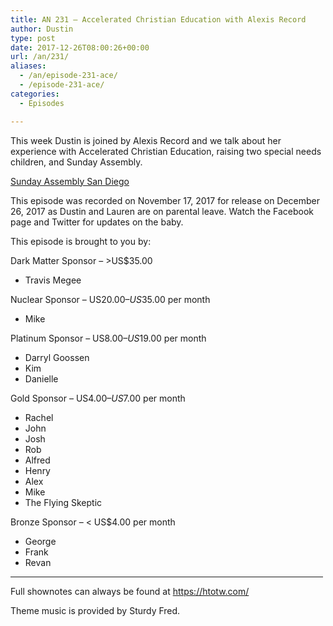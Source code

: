 ```yaml
---
title: AN 231 – Accelerated Christian Education with Alexis Record
author: Dustin
type: post
date: 2017-12-26T08:00:26+00:00
url: /an/231/
aliases:
  - /an/episode-231-ace/
  - /episode-231-ace/
categories:
  - Episodes

---
```

<div id="buzzsprout-player-10552878"></div><script src="https://www.buzzsprout.com/1983601/10552878-episode-231-accelerated-christian-education-with-alexis-record.js?container_id=buzzsprout-player-10552878&player=small" type="text/javascript" charset="utf-8"></script>
  
This week Dustin is joined by Alexis Record and we talk about her experience with Accelerated Christian Education, raising two special needs children, and Sunday Assembly.

<!--more-->

<a href="http://www.sundayassemblysandiego.org/" target="_blank" rel="noopener">Sunday Assembly San Diego</a>

This episode was recorded on November 17, 2017 for release on December 26, 2017 as Dustin and Lauren are on parental leave. Watch the Facebook page and Twitter for updates on the baby.

This episode is brought to you by:

Dark Matter Sponsor – >US$35.00  
* Travis Megee  

Nuclear Sponsor – US$20.00 – US$35.00 per month  
* Mike  

Platinum Sponsor – US$8.00 – US$19.00 per month  
* Darryl Goossen  
* Kim  
* Danielle  

Gold Sponsor – US$4.00 – US$7.00 per month  
* Rachel  
* John  
* Josh  
* Rob  
* Alfred  
* Henry  
* Alex  
* Mike  
* The Flying Skeptic  

Bronze Sponsor – < US$4.00 per month  
* George  
* Frank  
* Revan

<hr width="500" />

Full shownotes can always be found at <https://htotw.com/>  

Theme music is provided by Sturdy Fred.